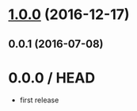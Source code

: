 <a name="1.0.0"></a>
# [1.0.0](https://github.com/mljs/bit-array/compare/v0.0.1...v1.0.0) (2016-12-17)



<a name="0.0.1"></a>
## 0.0.1 (2016-07-08)



0.0.0 / HEAD
============

* first release
